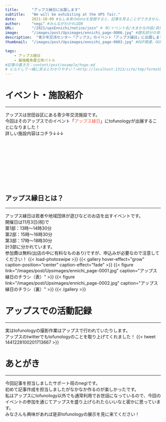 ```yaml
---
title:      "アップス縁日に出展します"
subtitle:   "We will be exhibiting at the UPS fair."
date:       2021-10-09 #もし未来のdateを登録すると，記事を見ることができません．
author:     "negi" #みんながわかればOK
URL:        "/2021/upsEnnichi/notice/join" # 年/イベント名/大まかな内容/具体的な名前
image:      "/images/post/Upsimages/ennichi_page-0006.jpg" #題名部分の背景画像
description:  "青少年交流センター「アップス」のイベント「アップス縁日」に出展します" #OGP関連，OGPやtwitterカードで検索すればわかる
thumbnail:  "/images/post/Upsimages/ennichi_page-0003.jpg" #OGP関連，OGPやtwitterカードで検索すればわかる

tags:
    - アップス縁日
    - 最強艦魚雷立体バトル
#記事の書き方：content/post/example/hoge.md
# ビルドして一緒に見るとわかりやすい？→http://localhost:1313/site/tmp/formatDemo/
---
```

# イベント・施設紹介
****

アップスは世田谷区にある青少年交流施設です。<br>
今回はそのアップスでのイベント「<font color="#F75940">アップス縁日</font>」にtofunologyが出展することになりました！<br>
詳しい施設内容はコチラ↓↓↓<br>
<div class="iframely-embed"><div class="iframely-responsive" style="height: 140px; padding-bottom: 0;"><a href="https://www.ups-s.com/" data-iframely-url="//cdn.iframe.ly/nIey857?card=small"></a></div></div><script async src="//cdn.iframe.ly/embed.js" charset="utf-8"></script>


## アップス縁日とは？
****
アップス縁日は若者や地域団体が遊びなどのお店を出すイベントです。<br>
開催日は11月3日(祝)で<br>第1部：13時～14時30分<br>第2部：15時～16時30分<br>第3部：17時～18時30分<br>計3部に分かれています。<br>
参加費は無料(出店の中に有料なものあり)ですが、申込みが必要なので注意してください！
{{< load-photoswipe >}}
{{< gallery hover-effect="grow" caption-position="center" caption-effect="fade" >}}
{{< figure link="/images/post/Upsimages/ennichi_page-0001.jpg" caption="アップス縁日のチラシ（表）" >}}
{{< figure link="/images/post/Upsimages/ennichi_page-0002.jpg"  caption="アップス縁日のチラシ（裏）" >}}
{{< /gallery >}}


# アップスでの活動記録
****
実はtofunologyの撮影作業はアップスで行われていたりします。<br>
アップスのtwitterでもtofunologyのことを取り上げてくれました！
{{< tweet 1441228100201713667 >}}

# あとがき
****
今回記事を担当しましたサポート班のnegiです。<br>
初めて記事作成を担当しましたがなかなか作るのが楽しかったです。<br>
私はアップスにtofunology以外でも通常利用でお世話になっているので、今回のイベントの参加を通じてアップスを盛り上げられたらいいなと密かに思っています。<br>
みなさんも興味があれば是非tofunologyの展示を見に来てください！
